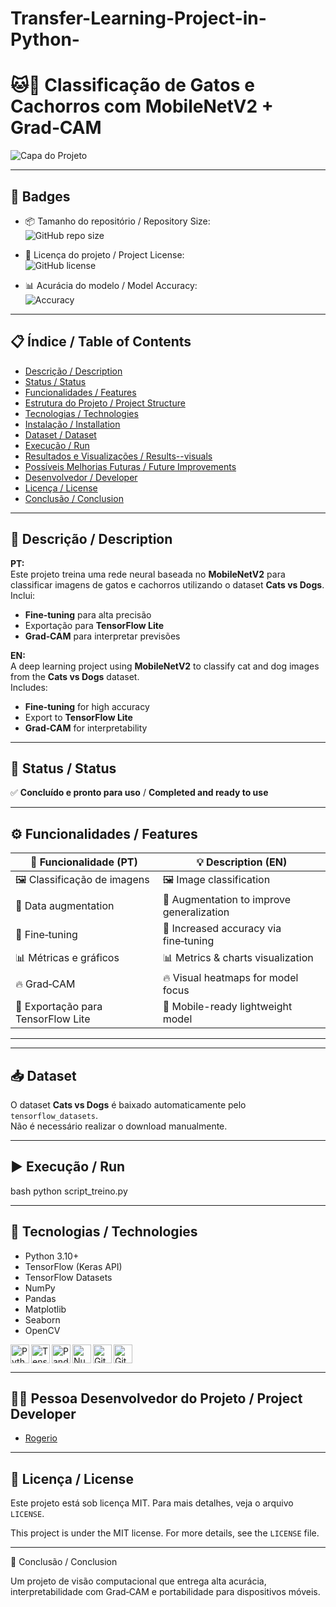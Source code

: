 # Transfer-Learning-Project-in-Python-

# 🐱🐶 Classificação de Gatos e Cachorros com MobileNetV2 + Grad‑CAM

![Capa do Projeto](grad-CAM.png.png)

---

## 🏅 Badges

- 📦 Tamanho do repositório / Repository Size:  
  ![GitHub repo size](https://img.shields.io/github/repo-size/seuusuario/classificacao_gatos_cachorros)

- 📄 Licença do projeto / Project License:  
  ![GitHub license](https://img.shields.io/github/license/seuusuario/classificacao_gatos_cachorros)

- 📊 Acurácia do modelo / Model Accuracy:  
  ![Accuracy](https://img.shields.io/badge/accuracy-95%25-brightgreen)

---

## 📋 Índice / Table of Contents

- [Descrição / Description](#descrição--description)
- [Status / Status](#status--status)
- [Funcionalidades / Features](#funcionalidades--features)
- [Estrutura do Projeto / Project Structure](#estrutura-do-projeto--project-structure)
- [Tecnologias / Technologies](#tecnologias--technologies)
- [Instalação / Installation](#instalação--installation)
- [Dataset / Dataset](#dataset)
- [Execução / Run](#execução--run)
- [Resultados e Visualizações / Results--visuals](#resultados-e-visualizações--results--visuals)
- [Possíveis Melhorias Futuras / Future Improvements](#possíveis-melhorias-futuras--future-improvements)
- [Desenvolvedor / Developer](#desenvolvedor--developer)
- [Licença / License](#licença--license)
- [Conclusão / Conclusion](#conclusão--conclusion)

---

## 📖 Descrição / Description

**PT:**  
Este projeto treina uma rede neural baseada no **MobileNetV2** para classificar imagens de gatos e cachorros utilizando o dataset **Cats vs Dogs**.  
Inclui:
- **Fine‑tuning** para alta precisão
- Exportação para **TensorFlow Lite**
- **Grad‑CAM** para interpretar previsões

**EN:**  
A deep learning project using **MobileNetV2** to classify cat and dog images from the **Cats vs Dogs** dataset.  
Includes:
- **Fine‑tuning** for high accuracy
- Export to **TensorFlow Lite**
- **Grad‑CAM** for interpretability

---

## 🚧 Status / Status

✅ **Concluído e pronto para uso** / **Completed and ready to use**

---

## ⚙️ Funcionalidades / Features

| 🧩 Funcionalidade (PT)                  | 💡 Description (EN)                       |
|-----------------------------------------|-------------------------------------------|
| 🖼️ Classificação de imagens             | 🖼️ Image classification                  |
| 🔄 Data augmentation                    | 🔄 Augmentation to improve generalization |
| 🎯 Fine‑tuning                          | 🎯 Increased accuracy via fine‑tuning     |
| 📊 Métricas e gráficos                   | 📊 Metrics & charts visualization        |
| 🔥 Grad‑CAM                             | 🔥 Visual heatmaps for model focus        |
| 📱 Exportação para TensorFlow Lite      | 📱 Mobile-ready lightweight model         |

---


---

## 📥 Dataset

O dataset **Cats vs Dogs** é baixado automaticamente pelo `tensorflow_datasets`.  
Não é necessário realizar o download manualmente.

---

## ▶️ Execução / Run

bash
python script_treino.py

---

## 🧰 Tecnologias / Technologies

- Python 3.10+
- TensorFlow (Keras API)
- TensorFlow Datasets
- NumPy
- Pandas
- Matplotlib
- Seaborn
- OpenCV

<p>
  <img align="left" alt="Python" width="30px" src="https://cdn.jsdelivr.net/gh/devicons/devicon@latest/icons/python/python-original.svg"/>
  <img align="left" alt="TensorFlow" width="30px" src="https://cdn.jsdelivr.net/gh/devicons/devicon@latest/icons/tensorflow/tensorflow-original.svg"/>
  <img align="left" alt="Pandas" width="30px" src="https://cdn.jsdelivr.net/gh/devicons/devicon@latest/icons/pandas/pandas-original.svg"/>
  <img align="left" alt="Numpy" width="30px" src="https://cdn.jsdelivr.net/gh/devicons/devicon@latest/icons/numpy/numpy-original.svg"/>
  <img align="left" alt="Git" width="30px" src="https://cdn.jsdelivr.net/gh/devicons/devicon@latest/icons/git/git-original.svg"/>
  <img align="left" alt="GitHub" width="30px" src="https://cdn.jsdelivr.net/gh/devicons/devicon@latest/icons/github/github-original.svg"/>
</p>

<br clear="all"/>

---

 ## 👨‍💻 Pessoa Desenvolvedor do Projeto / Project Developer

- [Rogerio](https://github.com/Rogerio5)

---

## 📜 Licença / License

Este projeto está sob licença MIT. Para mais detalhes, veja o arquivo `LICENSE`.

This project is under the MIT license. For more details, see the `LICENSE` file.

---

🏁 Conclusão / Conclusion

Um projeto de visão computacional que entrega alta acurácia, interpretabilidade com Grad‑CAM e portabilidade para dispositivos móveis.
